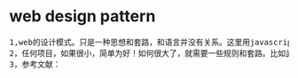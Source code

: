 # web design pattern
<pre>
1,web的设计模式。只是一种思想和套路，和语言并没有关系。这里用javascript实现的。
2，任何项目，如果很小，简单为好！如何很大了，就需要一些规则和套路。比如武术秘籍，孙子兵法之类。
3，参考文献：

</pre>
